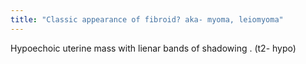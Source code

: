 ```yaml
---
title: "Classic appearance of fibroid? aka- myoma, leiomyoma"
---
```

Hypoechoic uterine mass with lienar bands of shadowing . (t2- hypo)

